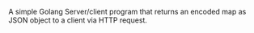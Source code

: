A simple Golang Server/client program that returns an encoded map as JSON object to a client via HTTP request.
